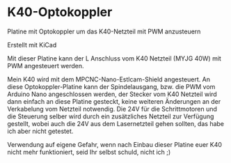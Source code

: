 # K40-Optokoppler
Platine mit Optokoppler um das K40-Netzteil mit PWM anzusteuern

Erstellt mit KiCad

Mit dieser Platine kann der L Anschluss vom K40 Netzteil (MYJG 40W) mit PWM angesteuert werden. 

Mein K40 wird mit dem MPCNC-Nano-Estlcam-Shield angesteuert. An diese Optokoppler-Platine kann der Spindelausgang, bzw. die PWM vom Arduino Nano angeschlossen werden, der Stecker vom K40 Netzteil wird dann einfach an diese Platine gesteckt, keine weiteren Änderungen an der Verkabelung vom Netzteil notwendig. Die 24V für die Schrittmotoren und die Steuerung selber wird durch ein zusätzliches Netzteil zur Verfügung gestellt, wobei auch die 24V aus dem Lasernetzteil gehen sollten, das habe ich aber nicht getestet.

Verwendung auf eigene Gefahr, wenn nach Einbau dieser Platine euer K40 nicht mehr funktioniert, seid Ihr selbst schuld, nicht ich ;)

